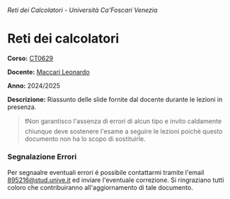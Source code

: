 ###### Reti dei Calcolatori - Università Ca'Foscari Venezia

# Reti dei calcolatori
**Corso:** [CT0629](https://www.unive.it/data/insegnamento/542938)

**Docente:** [Maccari Leonardo](https://www.unive.it/data/persone/21550550)

**Anno:** 2024/2025

**Descrizione:**
Riassunto delle slide fornite dal docente durante le lezioni in presenza.
>❗️Non garantisco l'assenza di errori di alcun tipo e invito caldamente chiunque deve sostenere l'esame a seguire le lezioni poichè questo documento non ha lo scopo di sostituirle.

### Segnalazione Errori
Per segnaalre eventuali errori é possibile contattarmi tramite l'email [895216@stud.unive.it](895216@stud.unive.it) ed inviare l'eventuale correzione.
Si ringraziano tutti coloro che contribuiranno all'aggiornamento di tale documento.